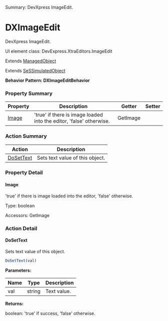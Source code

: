 Summary: DevXpress ImageEdit.

# DXImageEdit

DevXpress ImageEdit.
 
UI element class: DevExpress.XtraEditors.ImageEdit

Extends [ManagedObject](ManagedObject.md)

Extends [SeSSimulatedObject](SeSSimulatedObject.md)





**Behavior Pattern: DXImageEditBehavior**


<!-- ============================== property summary ========================== -->

	

### Property Summary

| **Property** | **Description** | **Getter** | **Setter** |
| ------------ | --------------- | ---------- | ---------- |
| [Image](#image) | 'true' if there is image loaded into the editor, 'false' otherwise. | GetImage |  |



	
<!-- ============================== action summary ========================== -->



### Action Summary

|  **Action** | **Description** | 
| ----------- | --------------- |
|	[DoSetText](#dosettext) | Sets text value of this object. |




<!-- ============================== property detail ========================== -->
	
### Property Detail
		
<a name="Image"></a>
#### Image


'true' if there is image loaded into the editor, 'false' otherwise.

			
	
			
Type: boolean
			
			
Accessors: GetImage
			
		
	
	
<!-- ============================== action detail ========================== -->
	
### Action Detail
		
<a name="DoSetText"></a>    
#### DoSetText

Sets text value of this object.

```javascript
DoSetText(val) 
```


**Parameters:**

|	**Name** | **Type** | **Description** |
| ---------- | -------- | --------------- |
| val | string |	Text value. |




**Returns:**

boolean: 'true' if success, 'false' otherwise.



<a name="see.also.dximageedit.dosettext"></a>

	

